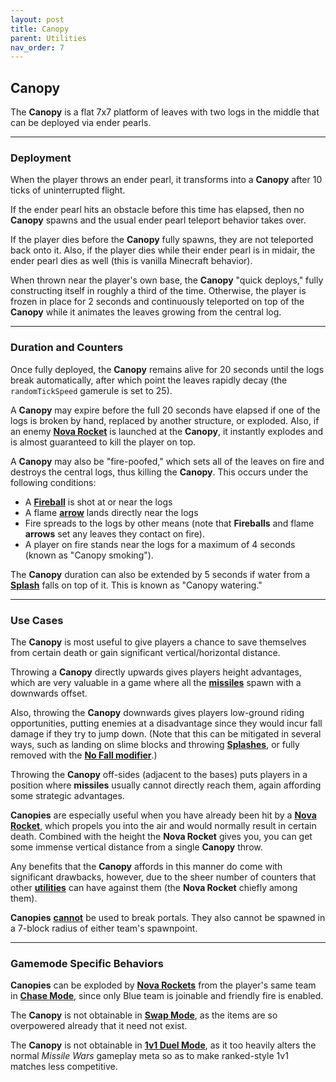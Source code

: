 ```yaml
---
layout: post
title: Canopy
parent: Utilities
nav_order: 7
---
```

**Canopy**
---

The **Canopy** is a flat 7x7 platform of leaves with two logs in the middle that can be deployed via ender pearls.

---
### Deployment
When the player throws an ender pearl, it transforms into a **Canopy** after 10 ticks of uninterrupted flight.

If the ender pearl hits an obstacle before this time has elapsed, then no **Canopy** spawns and the usual ender pearl teleport behavior takes over.

If the player dies before the **Canopy** fully spawns, they are not teleported back onto it. Also, if the player dies while their ender pearl is in midair, the ender pearl dies as well (this is vanilla Minecraft behavior).

When thrown near the player's own base, the **Canopy** "quick deploys," fully constructing itself in roughly a third of the time. Otherwise, the player is frozen in place for 2 seconds and continuously teleported on top of the **Canopy** while it animates the leaves growing from the central log.

---
### Duration and Counters
Once fully deployed, the **Canopy** remains alive for 20 seconds until the logs break automatically, after which point the leaves rapidly decay (the `randomTickSpeed` gamerule is set to 25).

A **Canopy** may expire before the full 20 seconds have elapsed if one of the logs is broken by hand, replaced by another structure, or exploded. Also, if an enemy **[Nova Rocket](https://zeroniaserver.github.io/RocketRidersWiki/utilities/nova_rocket)** is launched at the **Canopy**, it instantly explodes and is almost guaranteed to kill the player on top.

A **Canopy** may also be "fire-poofed," which sets all of the leaves on fire and destroys the central logs, thus killing the **Canopy**. This occurs under the following conditions:
- A **[Fireball](https://zeroniaserver.github.io/RocketRidersWiki/utilities/fireball)** is shot at or near the logs
- A flame **[arrow](https://zeroniaserver.github.io/RocketRidersWiki/utilities/arrows)** lands directly near the logs
- Fire spreads to the logs by other means (note that **Fireballs** and flame **arrows** set any leaves they contact on fire).
- A player on fire stands near the logs for a maximum of 4 seconds (known as "Canopy smoking").

The **Canopy** duration can also be extended by 5 seconds if water from a **[Splash](https://zeroniaserver.github.io/RocketRidersWiki/utilities/splash)** falls on top of it. This is known as "Canopy watering."

---
### Use Cases

The **Canopy** is most useful to give players a chance to save themselves from certain death or gain significant vertical/horizontal distance.

Throwing a **Canopy** directly upwards gives players height advantages, which are very valuable in a game where all the **[missiles](https://zeroniaserver.github.io/RocketRidersWiki/missiles)** spawn with a downwards offset.

Also, throwing the **Canopy** downwards gives players low-ground riding opportunities, putting enemies at a disadvantage since they would incur fall damage if they try to jump down. (Note that this can be mitigated in several ways, such as landing on slime blocks and throwing **[Splashes](https://zeroniaserver.github.io/RocketRidersWiki/utilities/splash)**, or fully removed with the **[No Fall modifier](https://zeroniaserver.github.io/RocketRidersWiki/modification_room/modifiers#no-fall)**.)

Throwing the **Canopy** off-sides (adjacent to the bases) puts players in a position where **missiles** usually cannot directly reach them, again affording some strategic advantages.

**Canopies** are especially useful when you have already been hit by a **[Nova Rocket](https://zeroniaserver.github.io/RocketRidersWiki/utilities/nova_rocket)**, which propels you into the air and would normally result in certain death. Combined with the height the **Nova Rocket** gives you, you can get some immense vertical distance from a single **Canopy** throw.

Any benefits that the **Canopy** affords in this manner do come with significant drawbacks, however, due to the sheer number of counters that other **[utilities](https://zeroniaserver.github.io/RocketRidersWiki/utilities/)** can have against them (the **Nova Rocket** chiefly among them).

**Canopies** <ins>**cannot**</ins> be used to break portals. They also cannot be spawned in a 7-block radius of either team's spawnpoint.

---
### Gamemode Specific Behaviors

**Canopies** can be exploded by **[Nova Rockets](https://zeroniaserver.github.io/RocketRidersWiki/utilities/nova_rocket)** from the player's same team in **[Chase Mode](https://zeroniaserver.github.io/RocketRidersWiki/gamemodes/chase)**, since only Blue team is joinable and friendly fire is enabled.

The **Canopy** is not obtainable in **[Swap Mode](https://zeroniaserver.github.io/RocketRidersWiki/gamemodes/swap)**, as the items are so overpowered already that it need not exist.

The **Canopy** is not obtainable in **[1v1 Duel Mode](https://zeroniaserver.github.io/RocketRidersWiki/gamemodes/duel)**, as it too heavily alters the normal *Missile Wars* gameplay meta so as to make ranked-style 1v1 matches less competitive.